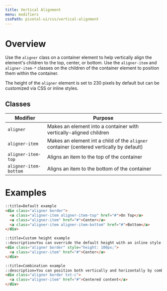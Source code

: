 ```yaml
---
title: Vertical Alignment
menu: modifiers
cssPath: pivotal-ui/css/vertical-alignment
---
```


# Overview

Use the `aligner` class on a container element to help vertically align the element's children to the top, center, or bottom. Use the `aligner-item` and `aligner-item-*` classes on the children of the container element to position them within the container.

The height of the `aligner` element is set to 230 pixels by default but can be customized via CSS or inline styles.

## Classes

Modifier | Purpose
---------|--------
`aligner` | Makes an element into a container with vertically-aligned children
`aligner-item` | Makes an element int a child of the `aligner` container (centered vertically by default)
`aligner-item-top` | Aligns an item to the top of the container
`aligner-item-bottom` | Aligns an item to the bottom of the container

# Examples

```html
::title=Default example
<div class="aligner border">
  <a class="aligner-item aligner-item-top" href="#">On Top</a>
  <a class="aligner-item" href="#">Center</a>
  <a class="aligner-item aligner-item-bottom" href="#">Bottom</a>
</div>
```

```html
::title=Custom height example
::description=You can override the default height with an inline style (or with CSS).
<div class="aligner border" style="height: 100px;">
  <a class="aligner-item" href="#">Center</a>
</div>
```

```html
::title=Combination example
::description=You can position both vertically and horizontally by combining the `aligner` with grids, or the text-alignment classes (`txt-l`, `txt-r`, and `txt-c`).
<div class="aligner border txt-c">
  <a class="aligner-item" href="#">Centered content</a>
</div>
```
